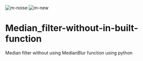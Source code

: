 ![m-noise](https://user-images.githubusercontent.com/107319883/188830944-4e48027e-88dc-4738-820c-0060119ecb67.png)
![m-new](https://user-images.githubusercontent.com/107319883/188830976-5fbb0c79-8931-4b5e-8e2a-c631b2b53a62.png)
# Median_filter-without-in-built-function
Median filter without using MedianBlur function using python
